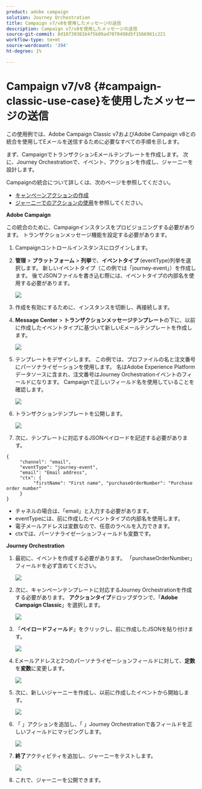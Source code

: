 ```yaml
---
product: adobe campaign
solution: Journey Orchestration
title: Campaign v7/v8を使用したメッセージの送信
description: Campaign v7/v8を使用したメッセージの送信
source-git-commit: 8d10739381b4f5b09ad7070498d5f1566961c221
workflow-type: tm+mt
source-wordcount: '394'
ht-degree: 1%

---
```



# Campaign v7/v8 {#campaign-classic-use-case}を使用したメッセージの送信

この使用例では、Adobe Campaign Classic v7およびAdobe Campaign v8との統合を使用してEメールを送信するために必要なすべての手順を示します。

まず、CampaignでトランザクションEメールテンプレートを作成します。 次に、Journey Orchestrationで、イベント、アクションを作成し、ジャーニーを設計します。

Campaignの統合について詳しくは、次のページを参照してください。

* [キャンペーンアクションの作成](../action/acc-action.md)
* [ジャーニーでのアクションの使用](../building-journeys/using-adobe-campaign-classic.md)を参照してください。

**Adobe Campaign**

この統合のために、Campaignインスタンスをプロビジョニングする必要があります。 トランザクションメッセージ機能を設定する必要があります。

1. Campaignコントロールインスタンスにログインします。

1. **管理** > **プラットフォーム** > **列挙**&#x200B;で、**イベントタイプ** (eventType)列挙を選択します。 新しいイベントタイプ（この例では「journey-event」）を作成します。 後でJSONファイルを書き込む際には、イベントタイプの内部名を使用する必要があります。

   ![](../assets/accintegration-uc-1.png)

1. 作成を有効にするために、インスタンスを切断し、再接続します。

1. **Message Center** > **トランザクションメッセージテンプレート**&#x200B;の下に、以前に作成したイベントタイプに基づいて新しいEメールテンプレートを作成します。

   ![](../assets/accintegration-uc-2.png)

1. テンプレートをデザインします。 この例では、プロファイルの名と注文番号にパーソナライゼーションを使用します。 名はAdobe Experience Platformデータソースに含まれ、注文番号はJourney Orchestrationイベントのフィールドになります。 Campaignで正しいフィールド名を使用していることを確認します。

   ![](../assets/accintegration-uc-3.png)

1. トランザクションテンプレートを公開します。

   ![](../assets/accintegration-uc-4.png)

1. 次に、テンプレートに対応するJSONペイロードを記述する必要があります。

```
{
     "channel": "email",
     "eventType": "journey-event",
     "email": "Email address",
     "ctx": {
          "firstName": "First name", "purchaseOrderNumber": "Purchase order number"
     }
}
```

* チャネルの場合は、「email」と入力する必要があります。
* eventTypeには、前に作成したイベントタイプの内部名を使用します。
* 電子メールアドレスは変数なので、任意のラベルを入力できます。
* ctxでは、パーソナライゼーションフィールドも変数です。

**Journey Orchestration**

1. 最初に、イベントを作成する必要があります。 「purchaseOrderNumber」フィールドを必ず含めてください。

   ![](../assets/accintegration-uc-5.png)

1. 次に、キャンペーンテンプレートに対応するJourney Orchestrationを作成する必要があります。 **アクションタイプ**&#x200B;ドロップダウンで、「**Adobe Campaign Classic**」を選択します。

   ![](../assets/accintegration-uc-6.png)

1. 「**ペイロードフィールド**」をクリックし、前に作成したJSONを貼り付けます。

   ![](../assets/accintegration-uc-7.png)

1. Eメールアドレスと2つのパーソナライゼーションフィールドに対して、**定数**&#x200B;を&#x200B;**変数**&#x200B;に変更します。

   ![](../assets/accintegration-uc-8.png)

1. 次に、新しいジャーニーを作成し、以前に作成したイベントから開始します。

   ![](../assets/accintegration-uc-9.png)

1. 「 」アクションを追加し、「 」Journey Orchestrationで各フィールドを正しいフィールドにマッピングします。

   ![](../assets/accintegration-uc-10.png)

1. **終了**&#x200B;アクティビティを追加し、ジャーニーをテストします。

   ![](../assets/accintegration-uc-11.png)

1. これで、ジャーニーを公開できます。
